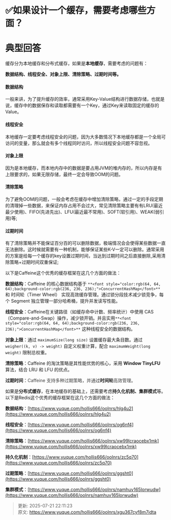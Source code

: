 # ✅如果设计一个缓存，需要考虑哪些方面？

# 典型回答


缓存分为本地缓存和分布式缓存，如果是**本地缓存**，需要考虑的问题有：



**数据结构、线程安全、对象上限、清除策略、过期时间等。**



#### 数据结构
一般来讲，为了提升缓存的效率，通常采用Key-Value结构进行数据存储，也就是说，缓存中的数据保存和读取都需要有一个Key，通过Key来读取固定的缓存的Value。

#### 线程安全
本地缓存一定要考虑线程安全的问题，因为大多数情况下本地缓存都是一个全局可访问的变量，那么就会有多个线程同时访问，所以线程安全问题不容忽视。

#### 对象上限
因为是本地缓存，而本地内存中的数据是要占用JVM的堆内存的，所以内存是有上限要求的，如果无限存储，最终一定会导致OOM的问题。

#### 清除策略
为了避免OOM的问题，一般会考虑在缓存中增加清除策略，通过一定的手段定期的清理掉一些数据，来保证内存占用不会过大，常见清除策略主要有有LRU(最近最少使用)、FIFO(先进先出)、LFU(最近最不常用)、SOFT(软引用)、WEAK(弱引用)等;

#### 过期时间
有了清除策略并不能保证百分百的可以删除数据，极端情况会会使得某些数据一直无法删除。这时候就需要有一种机制，能够保证某些K-V一定可以删除。通常采用的方案是给每一个缓存的key设置过期时间，当达到过期时间之后直接删除,采用清除策略+过期时间双重保证;



以下是Caffeine这个优秀的缓存框架在这几个方面的做法：



**数据结构**：Caffeine 的核心数据结构基于 `**<font style="color:rgb(64, 64, 64);background-color:rgb(236, 236, 236);">ConcurrentHashMap</font>**`<font style="color:rgb(64, 64, 64);"> </font> 和 时间轮（Timer Wheel） 实现高效缓存管理。通过锁分段技术减少锁竞争，每个 Segment 独立管理一部分哈希桶，提升并发读写性能。

**线程安全**：Caffeine在关键路径（如缓存命中计数、频率统计）中使用 CAS（Compare-and-Swap）操作，减少锁开销。并且实用`**<font style="color:rgb(64, 64, 64);background-color:rgb(236, 236, 236);">ConcurrentHashMap</font>**`<font style="color:rgb(64, 64, 64);"> </font> 这种线程安全的数据结构。

**对象上限**：通过 `maximumSize(long size)` 设置缓存最大条目数。通过 `weigher((k, v) -> weight)` 自定义权重计算，配合 `maximumWeight(long weight)` 限制总权重。

**清除策略**：Caffeine 的淘汰策略是其性能优势的核心，采用 **Window TinyLFU** 算法，结合 LRU 和 LFU 的优点。

**过期时间**：<font style="color:rgb(64, 64, 64);">Caffeine 支持多种过期策略，并通</font>过**时间轮**<font style="color:rgb(64, 64, 64);">高效管理。</font>



如果是**分布式缓存**，在本地缓存的基础上，还需要考虑**持久化机制、集群模式**等。以下是Redis这个优秀的缓存框架在这几个方面的做法：



**数据结构**：[https://www.yuque.com/hollis666/oolnrs/hlg4u2](https://www.yuque.com/hollis666/oolnrs/hlg4u2)

**线程安全**：[https://www.yuque.com/hollis666/oolnrs/og6nf4](https://www.yuque.com/hollis666/oolnrs/og6nf4)

**清除策略**：[https://www.yuque.com/hollis666/oolnrs/xw99lcraocebx1mk](https://www.yuque.com/hollis666/oolnrs/xw99lcraocebx1mk)

**持久化机制**：[https://www.yuque.com/hollis666/oolnrs/zc5q70](https://www.yuque.com/hollis666/oolnrs/zc5q70)

**过期策略**：[https://www.yuque.com/hollis666/oolnrs/ggsht0](https://www.yuque.com/hollis666/oolnrs/ggsht0)

**集群模式**：[https://www.yuque.com/hollis666/oolnrs/namhuv165lorwudw](https://www.yuque.com/hollis666/oolnrs/namhuv165lorwudw)



> 更新: 2025-07-21 22:11:23  
> 原文: <https://www.yuque.com/hollis666/oolnrs/xgu367cyf8m7idta>